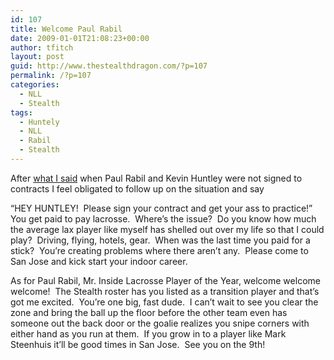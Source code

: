 ```yaml
---
id: 107
title: Welcome Paul Rabil
date: 2009-01-01T21:08:23+00:00
author: tfitch
layout: post
guid: http://www.thestealthdragon.com/?p=107
permalink: /?p=107
categories:
  - NLL
  - Stealth
tags:
  - Huntely
  - NLL
  - Rabil
  - Stealth
---
```

After <a href="http://www.thestealthdragon.com/?p=96" target="_blank" rel="noopener noreferrer">what I said</a> when Paul Rabil and Kevin Huntley were not signed to contracts I feel obligated to follow up on the situation and say

&#8220;HEY HUNTLEY!  Please sign your contract and get your ass to practice!&#8221;  You get paid to pay lacrosse.  Where&#8217;s the issue?  Do you know how much the average lax player like myself has shelled out over my life so that I could play?  Driving, flying, hotels, gear.  When was the last time you paid for a stick?  You&#8217;re creating problems where there aren&#8217;t any.  Please come to San Jose and kick start your indoor career.

As for Paul Rabil, Mr. Inside Lacrosse Player of the Year, welcome welcome welcome!  The Stealth roster has you listed as a transition player and that&#8217;s got me excited.  You&#8217;re one big, fast dude.  I can&#8217;t wait to see you clear the zone and bring the ball up the floor before the other team even has someone out the back door or the goalie realizes you snipe corners with either hand as you run at them.  If you grow in to a player like Mark Steenhuis it&#8217;ll be good times in San Jose.  See you on the 9th!